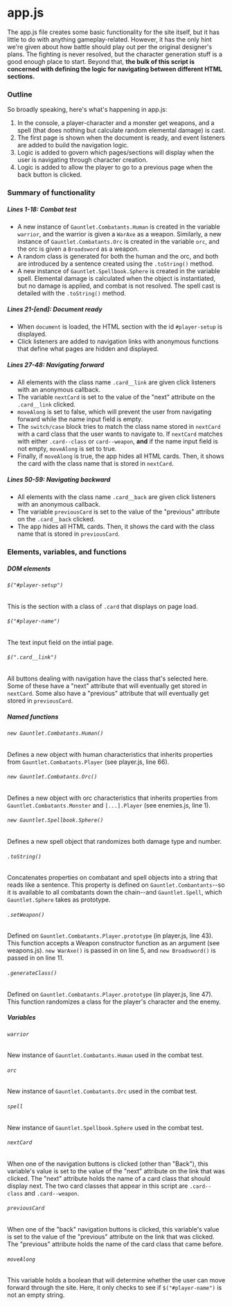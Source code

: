 # app.js

The app.js file creates some basic functionality for the site itself, but it has little to do with anything gameplay-related. However, it has the only hint we're given about how battle should play out per the original designer's plans. The fighting is never resolved, but the character generation stuff is a good enough place to start. Beyond that, **the bulk of this script is concerned with defining the logic for navigating between different HTML sections.**

### Outline
So broadly speaking, here's what's happening in app.js:
  1. In the console, a player-character and a monster get weapons, and a spell (that does nothing but calculate random elemental damage) is cast.
  2. The first page is shown when the document is ready, and event listeners are added to build the navigation logic.
  3. Logic is added to govern which pages/sections will display when the user is navigating through character creation.
  4. Logic is added to allow the player to go to a previous page when the back button is clicked.

### Summary of functionality
##### Lines 1-18: Combat test
  * A new instance of `Gauntlet.Combatants.Human` is created in the variable `warrior`, and the warrior is given a `WarAxe` as a weapon. Similarly, a new instance of `Gauntlet.Combatants.Orc` is created in the variable `orc`, and the orc is given a `Broadsword` as a weapon.
  * A random class is generated for both the human and the orc, and both are introduced by a sentence created using the `.toString()` method.
  * A new instance of `Gauntlet.Spellbook.Sphere` is created in the variable spell. Elemental damage is calculated when the object is instantiated, but no damage is applied, and combat is not resolved. The spell cast is detailed with the `.toString()` method.

##### Lines 21-[end]: Document ready
  * When `document` is loaded, the HTML section with the id `#player-setup` is displayed.
  * Click listeners are added to navigation links with anonymous functions that define what pages are hidden and displayed.

##### Lines 27-48: Navigating forward
  * All elements with the class name `.card__link` are given click listeners with an anonymous callback.
  * The variable `nextCard` is set to the value of the "next" attribute on the `.card__link` clicked.
  * `moveAlong` is set to false, which will prevent the user from navigating forward while the name input field is empty.
  * The `switch/case` block tries to match the class name stored in `nextCard` with a card class that the user wants to navigate to. If `nextCard` matches with either `.card--class` or `card--weapon`, **and** if the name input field is not empty, `moveAlong` is set to true.
  * Finally, if `moveAlong` is true, the app hides all HTML cards. Then, it shows the card with the class name that is stored in `nextCard`.

##### Lines 50-59: Navigating backward
  * All elements with the class name `.card__back` are given click listeners with an anonymous callback.
  * The variable `previousCard` is set to the value of the "previous" attribute on the `.card__back` clicked.
  * The app hides all HTML cards. Then, it shows the card with the class name that is stored in `previousCard`.

### Elements, variables, and functions
##### DOM elements
###### `$("#player-setup")`
This is the section with a class of `.card` that displays on page load.

###### `$("#player-name")`
The text input field on the intial page.

###### `$(".card__link")`
All buttons dealing with navigation have the class that's selected here. Some of these have a "next" attribute that will eventually get stored in `nextCard`. Some also have a "previous" attribute that will eventually get stored in `previousCard`.

##### Named functions
###### `new Gauntlet.Combatants.Human()`
Defines a new object with human characteristics that inherits properties from `Gauntlet.Combatants.Player` (see player.js, line 66).

###### `new Gauntlet.Combatants.Orc()`
Defines a new object with orc characteristics that inherits properties from `Gauntlet.Combatants.Monster` and `[...].Player` (see enemies.js, line 1).

###### `new Gauntlet.Spellbook.Sphere()`
Defines a new spell object that randomizes both damage type and number.

###### `.toString()`
Concatenates properties on combatant and spell objects into a string that reads like a sentence. This property is defined on `Gauntlet.Combantants`--so it is available to all combatants down the chain--and `Gauntlet.Spell`, which `Gauntlet.Sphere` takes as prototype.

###### `.setWeapon()`
Defined on `Gauntlet.Combatants.Player.prototype` (in player.js, line 43). This function accepts a Weapon constructor function as an argument (see weapons.js). `new WarAxe()` is passed in on line 5, and `new Broadsword()` is passed in on line 11.

###### `.generateClass()`
Defined on `Gauntlet.Combatants.Player.prototype` (in player.js, line 47). This function randomizes a class for the player's character and the enemy.

##### Variables
###### `warrior`
New instance of `Gauntlet.Combatants.Human` used in the combat test.

###### `orc`
New instance of `Gauntlet.Combatants.Orc` used in the combat test.

###### `spell`
New instance of `Gauntlet.Spellbook.Sphere` used in the combat test.

###### `nextCard`
When one of the navigation buttons is clicked (other than "Back"), this variable's value is set to the value of the "next" attribute on the link that was clicked. The "next" attribute holds the name of a card class that should display next. The two card classes that appear in this script are `.card--class` and `.card--weapon`.

###### `previousCard`
When one of the "back" navigation buttons is clicked, this variable's value is set to the value of the "previous" attribute on the link that was clicked. The "previous" attribute holds the name of the card class that came before.

###### `moveAlong`
This variable holds a boolean that will determine whether the user can move forward through the site. Here, it only checks to see if `$("#player-name")` is not an empty string.
